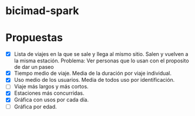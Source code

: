 # bicimad-spark

# Propuestas
- [x] Lista de viajes en la que se sale y llega al mismo sitio.
  Salen y vuelven a la misma estación.
  Problema: Ver personas que lo usan con el proposito de dar un paseo
- [x] Tiempo medio de viaje.
  Media de la duración por viaje individual.
- [x] Uso medio de los usuarios.
  Media de todos uso por identificación.
- [ ] Viaje más largos y más cortos.
- [x] Estaciones más concurridas.
- [x] Gráfica con usos por cada día.
- [ ] Gráfica por edad.
